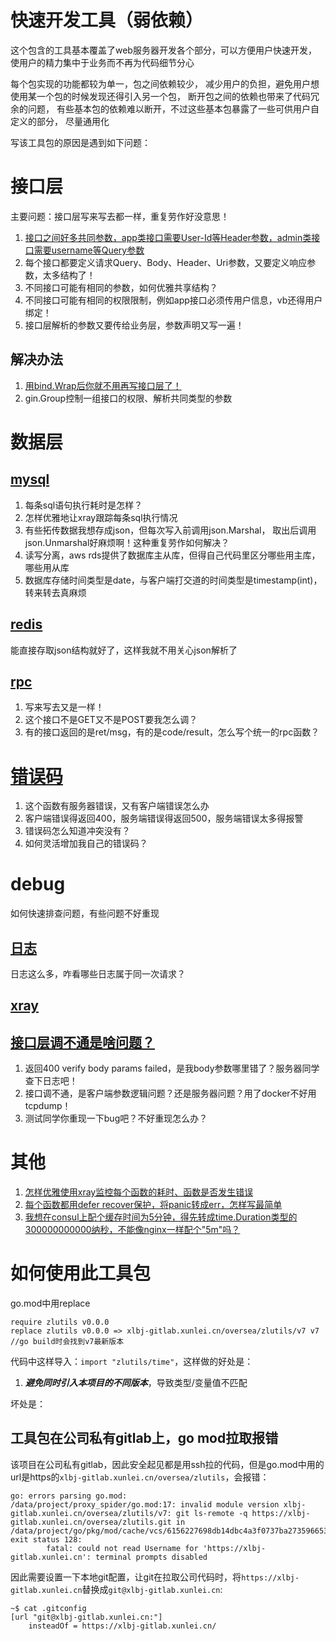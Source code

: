 # 快速开发工具（弱依赖）
这个包含的工具基本覆盖了web服务器开发各个部分，可以方便用户快速开发，
使用户的精力集中于业务而不再为代码细节分心

每个包实现的功能都较为单一，包之间依赖较少，
减少用户的负担，避免用户想使用某一个包的时候发现还得引入另一个包，
断开包之间的依赖也带来了代码冗余的问题，
有些基本包的依赖难以断开，不过这些基本包暴露了一些可供用户自定义的部分，
尽量通用化

写该工具包的原因是遇到如下问题：

# 接口层
主要问题：接口层写来写去都一样，重复劳作好没意思！
1. [接口之间好多共同参数，app类接口需要User-Id等Header参数，admin类接口需要username等Query参数](session/)
2. 每个接口都要定义请求Query、Body、Header、Uri参数，又要定义响应参数，太多结构了！
3. 不同接口可能有相同的参数，如何优雅共享结构？
4. 不同接口可能有相同的权限限制，例如app接口必须传用户信息，vb还得用户绑定！
5. 接口层解析的参数又要传给业务层，参数声明又写一遍！
## 解决办法
1. [用bind.Wrap后你就不用再写接口层了！](bind/)
2. gin.Group控制一组接口的权限、解析共同类型的参数

# 数据层
## [mysql](mysql/)
1. 每条sql语句执行耗时是怎样？
2. 怎样优雅地让xray跟踪每条sql执行情况
3. 有些拓传数据我想存成json，但每次写入前调用json.Marshal，
取出后调用json.Unmarshal好麻烦啊！这种重复劳作如何解决？
4. 读写分离，aws rds提供了数据库主从库，但得自己代码里区分哪些用主库，哪些用从库
5. 数据库存储时间类型是date，与客户端打交道的时间类型是timestamp(int)，转来转去真麻烦

## [redis](redis/)
能直接存取json结构就好了，这样我就不用关心json解析了

## [rpc](request/)
1. 写来写去又是一样！
2. 这个接口不是GET又不是POST要我怎么调？
3. 有的接口返回的是ret/msg，有的是code/result，怎么写个统一的rpc函数？

# [错误码](code/)
1. 这个函数有服务器错误，又有客户端错误怎么办
2. 客户端错误得返回400，服务端错误得返回500，服务端错误太多得报警
3. 错误码怎么知道冲突没有？
4. 如何灵活增加我自己的错误码？

# debug
如何快速排查问题，有些问题不好重现

## [日志](logger/)
日志这么多，咋看哪些日志属于同一次请求？  

## [xray](xray/)

## [接口层调不通是啥问题？](code/)
1. 返回400 verify body params failed，是我body参数哪里错了？服务器同学查下日志吧！
2. 接口调不通，是客户端参数逻辑问题？还是服务器问题？用了docker不好用tcpdump！
3. 测试同学你重现一下bug吧？不好重现怎么办？

# 其他
1. [怎样优雅使用xray监控每个函数的耗时、函数是否发生错误](guard/)
2. [每个函数都用defer recover保护，将panic转成err，怎样写最简单](guard/)
5. [我想在consul上配个缓存时间为5分钟，得先转成time.Duration类型的300000000000纳秒，不能像nginx一样配个"5m"吗？](time/)

# 如何使用此工具包
go.mod中用replace
```
require zlutils v0.0.0
replace zlutils v0.0.0 => xlbj-gitlab.xunlei.cn/oversea/zlutils/v7 v7 //go build时会找到v7最新版本
```
代码中这样导入：`import "zlutils/time"`，这样做的好处是：
1. ***避免同时引入本项目的不同版本***，导致类型/变量值不匹配

坏处是：

## 工具包在公司私有gitlab上，go mod拉取报错
该项目在公司私有gitlab，因此安全起见都是用ssh拉的代码，但是go.mod中用的url是https的`xlbj-gitlab.xunlei.cn/oversea/zlutils`，会报错：
```
go: errors parsing go.mod:
/data/project/proxy_spider/go.mod:17: invalid module version xlbj-gitlab.xunlei.cn/oversea/zlutils/v7: git ls-remote -q https://xlbj-gitlab.xunlei.cn/oversea/zlutils.git in /data/project/go/pkg/mod/cache/vcs/6156227698db14dbc4a3f0737ba273596653cb201e8541df7305578248fa4fcd: exit status 128:
        fatal: could not read Username for 'https://xlbj-gitlab.xunlei.cn': terminal prompts disabled
```
因此需要设置一下本地git配置，让git在拉取公司代码时，将`https://xlbj-gitlab.xunlei.cn`替换成`git@xlbj-gitlab.xunlei.cn`:
```
~$ cat .gitconfig
[url "git@xlbj-gitlab.xunlei.cn:"]
    insteadOf = https://xlbj-gitlab.xunlei.cn/
```
